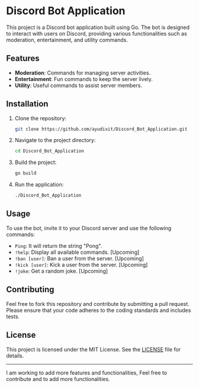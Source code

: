 # Discord Bot Application

This project is a Discord bot application built using Go. The bot is designed to interact with users on Discord, providing various functionalities such as moderation, entertainment, and utility commands.

## Features

- **Moderation**: Commands for managing server activities.
- **Entertainment**: Fun commands to keep the server lively.
- **Utility**: Useful commands to assist server members.

## Installation

1. Clone the repository:
    ```bash
    git clone https://github.com/ayudixit/Discord_Bot_Application.git
    ```
2. Navigate to the project directory:
    ```bash
    cd Discord_Bot_Application
    ```
3. Build the project:
    ```bash
    go build
    ```
4. Run the application:
    ```bash
    ./Discord_Bot_Application
    ```

## Usage

To use the bot, invite it to your Discord server and use the following commands:

- `Ping`: It will return the string "Pong".
- `!help`: Display all available commands. [Upcoming]
- `!ban [user]`: Ban a user from the server. [Upcoming]
- `!kick [user]`: Kick a user from the server. [Upcoming]
- `!joke`: Get a random joke. [Upcoming]

## Contributing

Feel free to fork this repository and contribute by submitting a pull request. Please ensure that your code adheres to the coding standards and includes tests.

## License

This project is licensed under the MIT License. See the [LICENSE](LICENSE) file for details.

---

I am working to add more features and functionalities, Feel free to contribute and to add more functionalities.

